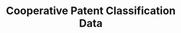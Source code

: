 ---
bigquery: https://console.cloud.google.com/bigquery?p=patents-public-data&d=cpc&page=dataset
citation: '“Cooperative Patent Classification” by the EPO and USPTO, for public use. '
contributors: EPO, USPTO
cost: None
description: Cooperative Patent Classification Data contains the scheme and definitions
  of the Cooperative Patent Classification system for classifying patent documents.
  The CPC is the result of a partnership between the EPO and the USPTO in their joint
  effort to develop a common, internationally compatible classification system for
  technical documents, in particular patent publications, which will be used by both
  offices in the patent granting process
documentation: https://www.cooperativepatentclassification.org/cpcSchemeAndDefinitions
last_edit: 04/09/2022, 11:50:08
location: https://www.cooperativepatentclassification.org/index
maintained_by: USPTO, EPO
schema_fields:
- titlePart
- dateRevised
- residualReferences
- childGroups
- level
- informativeReferences
- definition
- breakdown_code
- applicationReferences
- children
- synonyms
- title_full
- breakdownCode
- ipcConcordant
- parents
- limitingReferences
- status
- titleFull
- ipc_concordant
- notAllocatable
- residual_references
- date_revised
- additional_only
- not_allocatable
- limiting_references
- application_references
- child_groups
- symbol
- informative_references
- glossary
- sizeCache
- title_part
shortname: cooperative_patent_classification
tags:
- patents
- science
title: Cooperative Patent Classification Data
uuid: 984374a7-16e9-4b35-9445-458daceb01bf
---